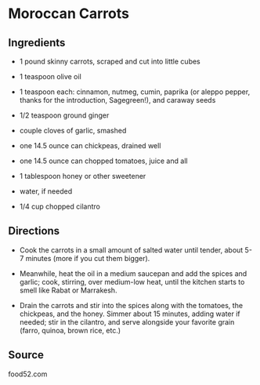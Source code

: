Moroccan Carrots
================


Ingredients
-----------

* 1 pound skinny carrots, scraped and cut into little cubes

* 1 teaspoon olive oil

* 1 teaspoon each: cinnamon, nutmeg, cumin, paprika (or aleppo pepper, thanks for the introduction, Sagegreen!), and caraway seeds

* 1/2 teaspoon ground ginger

* couple cloves of garlic, smashed

* one 14.5 ounce can chickpeas, drained well

* one 14.5 ounce can chopped tomatoes, juice and all

* 1 tablespoon honey or other sweetener

* water, if needed

* 1/4 cup chopped cilantro 


Directions
----------

* Cook the carrots in a small amount of salted water until tender, about 5-7 minutes (more if you cut them bigger).

* Meanwhile, heat the oil in a medium saucepan and add the spices and garlic; cook, stirring, over medium-low heat, until the kitchen starts to smell like Rabat or Marrakesh.

* Drain the carrots and stir into the spices along with the tomatoes, the chickpeas, and the honey. Simmer about 15 minutes, adding water if needed; stir in the cilantro, and serve alongside your favorite grain (farro, quinoa, brown rice, etc.) 


Source
------

food52.com
